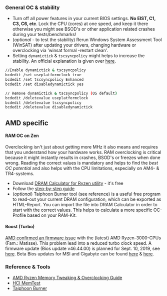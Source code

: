 ### General OC & stability

* Turn off all power features in your current BIOS settings. **No EIST, C1, C3, C6, etc**. Lock the CPU (cores) at one speed, and keep it there otherwise you might see BSOD's or other application related crashes during your tests/benchmarks!
* (_optional_ - to test the stability) Rerun Windows System Assessment Tool (WinSAT) after updating your drivers, changing hardware or overclocking via 'winsat formal -restart clean'.
* Setting `dynamictick` & `tscsyncpolicy` might helps to increase the stability. An official explanation is given over [here](https://docs.microsoft.com/en-us/windows-hardware/drivers/devtest/bcdedit--set).

```bash
//Enable dynamictick & tscsyncpolicy
bcdedit /set useplatformclock true
bcdedit /set tscsyncpolicy Enhanced
bcdedit /set disabledynamictick yes

// Remove dynamictick & tscsyncpolicy (OS default)
bcdedit /deletevalue useplatformclock
bcdedit /deletevalue tscsyncpolicy
bcdedit /deletevalue disabledynamictick
```


## AMD specific


#### RAM OC on Zen

Overclocking isn't just about getting more MHz it also means and requires that you understand how your hardware works. RAM overclocking is critical because it might instantly results in crashes, BSOD's or freezes when done wrong. Reading the correct values is mandatory and helps to find the _best OC potential_ and also helps with the CPU limitations, especially on AM4- & TR4-systems.


* Download [DRAM Calculator for Ryzen utility](https://www.techpowerup.com/download/ryzen-dram-calculator/) - it's free
* Follow the [step-by-step guide](https://www.techpowerup.com/reviews/AMD/Ryzen_Memory_Tweaking_Overclocking_Guide/)
* (_optional_) Taiphoon Burner tool (see reference) is a useful free program to read-out your current DRAM configuration, which can be exported as HTML-Report. You can import the file into DRAM Calculator in order to start with the correct values. This helps to calculate a more specific OC-Profile based on your RAM-Kit.


#### Boost (Turbo)

[AMD confirmed an firmware issue](https://twitter.com/AMDRyzen/status/1168901636162539536?ref_src=twsrc%5Etfw) with the (latest) AMD Ryzen-3000-CPUs (Fam.: Matisse). This problem lead into a reduced turbo clock speed. A firmware update (Bios update v46.44.00) is planned for Sept. 10, 2019, see [here](https://twitter.com/1usmus/status/1168911500586749959?ref_src=twsrc%5Etfw). Beta Bios updates for MSI and Gigabyte can be found [here](https://forum-en.msi.com/index.php?topic=323855.0&utm_source=share&utm_medium=ios_app&utm_name=iossmf) & [here](https://forums.tweaktown.com/gigabyte/28441-gigabyte-beta-bios.html?utm_source=share&utm_medium=ios_app&utm_name=iossmf).


### Reference & Tools
* [AMD Ryzen Memory Tweaking & Overclocking Guide](https://www.techpowerup.com/reviews/AMD/Ryzen_Memory_Tweaking_Overclocking_Guide/)
* [HCI MemTest](https://hcidesign.com/memtest/)
* [Taiphoon Burner](http://www.softnology.biz/)
